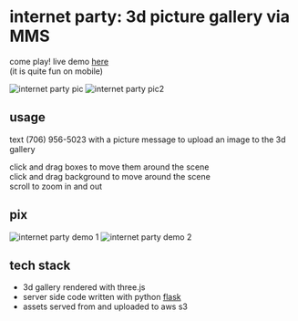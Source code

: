 # internet party: 3d picture gallery via MMS
come play! live demo [here](https://internet-party.herokuapp.com/)  
(it is quite fun on mobile)

![internet party pic](http://i.imgur.com/zboa1Ls.jpg?1) ![internet party pic2](http://i.imgur.com/0NKhKgE.jpg)

## usage
text (706) 956-5023 with a picture message to upload an image to the 3d gallery

click and drag boxes to move them around the scene  
click and drag background to move around the scene  
scroll to zoom in and out

## pix
![internet party demo 1](http://i.imgur.com/tNJZWlK.png)
![internet party demo 2](http://i.imgur.com/NDoa6oj.png)

## tech stack
- 3d gallery rendered with three.js
- server side code written with python [flask](http://flask.pocoo.org/)
- assets served from and uploaded to aws s3
